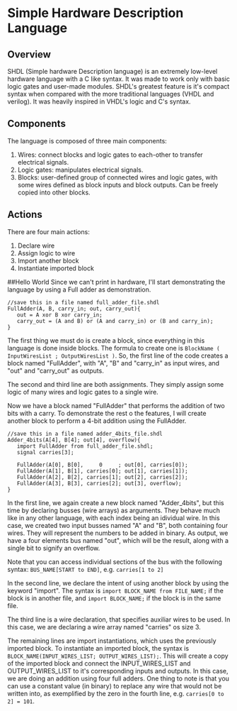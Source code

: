 # Simple Hardware Description Language

## Overview

SHDL (Simple hardware Description language) is an extremely low-level hardware language with a C like syntax. It was made to work only with basic logic gates and user-made modules. SHDL's greatest feature is it's compact syntax when compared with the more traditional languages (VHDL and verilog). It was heavily inspired in VHDL's logic and C's syntax.

## Components

The language is composed of three main components:

1. Wires: connect blocks and logic gates to each-other to transfer electrical signals.
2. Logic gates: manipulates electrical signals.
3. Blocks: user-defined group of connected wires and logic gates, with some wires defined as block inputs and block outputs. Can be freely copied into other blocks.

## Actions

There are four main actions:

1. Declare wire
2. Assign logic to wire
3. Import another block
4. Instantiate imported block

##Hello World
Since we can't print in hardware, I'll start demonstrating the language by using a Full adder as demonstration.

```
//save this in a file named full_adder_file.shdl
FullAdder(A, B, carry_in; out, carry_out){
   out = A xor B xor carry_in;
   carry_out = (A and B) or (A and carry_in) or (B and carry_in);
}
```

The first thing we must do is create a block, since everything in this language is done inside blocks. The formula to create one is `BlockName ( InputWiresList ; OutputWiresList )`. So, the first line of the code creates a block named "FullAdder", with "A", "B" and "carry_in" as input wires, and "out" and "carry_out" as outputs.

The second and third line are both assignments. They simply assign some logic of many wires and logic gates to a single wire.

Now we have a block named "FullAdder" that performs the addition of two bits with a carry. To demonstrate the rest o the features, I will create another block to perform a 4-bit addition using the FullAdder.

```
//save this in a file named adder_4bits_file.shdl
Adder_4bits(A[4], B[4]; out[4], overflow){
   import FullAdder from full_adder_file.shdl;
   signal carries[3];

   FullAdder(A[0], B[0],     0     ; out[0], carries[0]);
   FullAdder(A[1], B[1], carries[0]; out[1], carries[1]);
   FullAdder(A[2], B[2], carries[1]; out[2], carries[2]);
   FullAdder(A[3], B[3], carries[2]; out[3], overflow);
}
```

In the first line, we again create a new block named "Adder_4bits", but this time by declaring busses (wire arrays) as arguments. They behave much like in any other language, with each index being an idividual wire. In this case, we created two input busses named "A" and "B", both containing four wires. They will represent the numbers to be added in binary. As output, we have a four elements bus named "out", which will be the result, along with a single bit to signify an overflow.

Note that you can access individual sections of the bus with the following syntax: `BUS_NAME[START to END]`, e.g. `carries[1 to 2]`

In the second line, we declare the intent of using another block by using the keyword "import". The syntax is `import BLOCK_NAME from FILE_NAME;` if the block is in another file, and `import BLOCK_NAME;` if the block is in the same file.

The third line is a wire declaration, that specifies auxiliar wires to be used. In this case, we are declaring a wire array named "carries" os size 3.

The remaining lines are import instantiations, which uses the previously imported block. To instantiate an imported block, the syntax is `BLOCK_NAME(INPUT_WIRES_LIST; OUTPUT_WIRES_LIST);`. This will create a copy of the imported block and connect the INPUT_WIRES_LIST and OUTPUT_WIRES_LIST to it's corresponding inputs and outputs. In this case, we are doing an addition using four full adders. One thing to note is that you can use a constant value (in binary) to replace any wire that would not be written into, as exemplified by the zero in the fourth line, e.g. `carries[0 to 2] = 101`.

